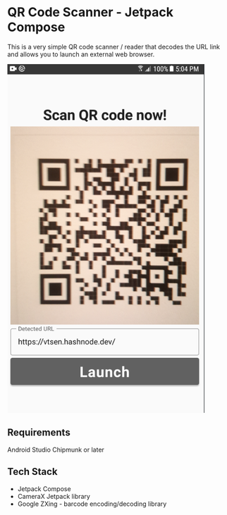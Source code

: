 # QR Code Scanner - Jetpack Compose

This is a very simple QR code scanner / reader that decodes the URL link and allows you to launch an external web browser.

![](screenshots/Screenshot_03_small.png)

## Requirements
Android Studio Chipmunk or later

## Tech Stack
- Jetpack Compose
- CameraX Jetpack library
- Google ZXing -  barcode encoding/decoding library
